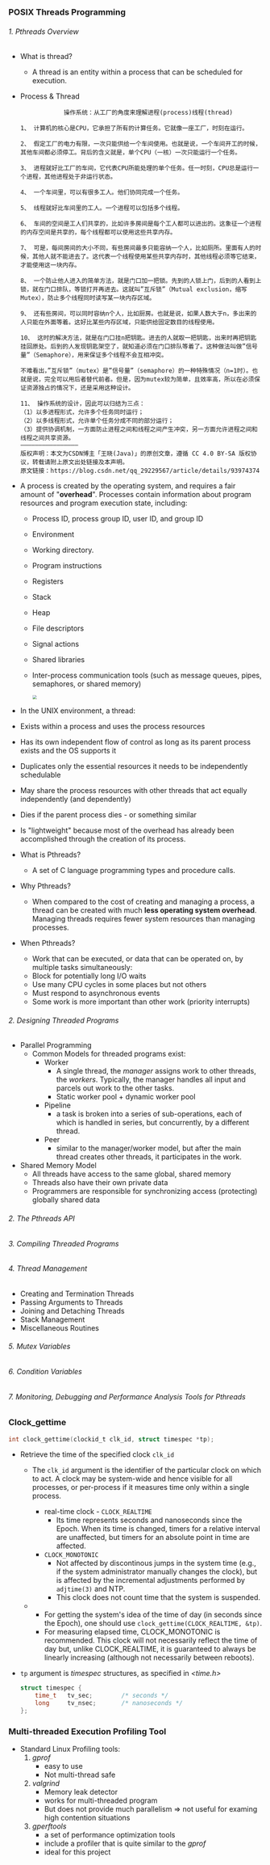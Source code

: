 ### POSIX Threads Programming

###### 1. Pthreads Overview

- What is thread?

  - A thread is an entity within a process that can be scheduled for execution. 

- Process & Thread

  ```
  			  操作系统：从工厂的角度来理解进程(process)线程(thread)
  
  1、 计算机的核心是CPU，它承担了所有的计算任务。它就像一座工厂，时刻在运行。
  
  2、 假定工厂的电力有限，一次只能供给一个车间使用。也就是说，一个车间开工的时候，其他车间都必须停工。背后的含义就是，单个CPU（一核）一次只能运行一个任务。
  
  3、 进程就好比工厂的车间，它代表CPU所能处理的单个任务。任一时刻，CPU总是运行一个进程，其他进程处于非运行状态。
  
  4、 一个车间里，可以有很多工人。他们协同完成一个任务。
  
  5、 线程就好比车间里的工人。一个进程可以包括多个线程。
  
  6、 车间的空间是工人们共享的，比如许多房间是每个工人都可以进出的。这象征一个进程的内存空间是共享的，每个线程都可以使用这些共享内存。
  
  7、 可是，每间房间的大小不同，有些房间最多只能容纳一个人，比如厕所。里面有人的时候，其他人就不能进去了。这代表一个线程使用某些共享内存时，其他线程必须等它结束，才能使用这一块内存。
  
  8、 一个防止他人进入的简单方法，就是门口加一把锁。先到的人锁上门，后到的人看到上锁，就在门口排队，等锁打开再进去。这就叫”互斥锁”（Mutual exclusion，缩写 Mutex），防止多个线程同时读写某一块内存区域。
  
  9、 还有些房间，可以同时容纳n个人，比如厨房。也就是说，如果人数大于n，多出来的人只能在外面等着。这好比某些内存区域，只能供给固定数目的线程使用。
  
  10、 这时的解决方法，就是在门口挂n把钥匙。进去的人就取一把钥匙，出来时再把钥匙挂回原处。后到的人发现钥匙架空了，就知道必须在门口排队等着了。这种做法叫做”信号量”（Semaphore），用来保证多个线程不会互相冲突。
  
  不难看出，”互斥锁”（mutex）是”信号量”（semaphore）的一种特殊情况（n=1时）。也就是说，完全可以用后者替代前者。但是，因为mutex较为简单，且效率高，所以在必须保证资源独占的情况下，还是采用这种设计。
  
  11、 操作系统的设计，因此可以归结为三点：
  （1）以多进程形式，允许多个任务同时运行；
  （2）以多线程形式，允许单个任务分成不同的部分运行；
  （3）提供协调机制，一方面防止进程之间和线程之间产生冲突，另一方面允许进程之间和线程之间共享资源。
  ————————————————
  版权声明：本文为CSDN博主「王晓(Java)」的原创文章，遵循 CC 4.0 BY-SA 版权协议，转载请附上原文出处链接及本声明。
  原文链接：https://blog.csdn.net/qq_29229567/article/details/93974374
  ```
  
- A process is created by the operating system, and requires a fair amount of "**overhead**". Processes contain information about program resources and program execution state, including:

  - Process ID, process group ID, user ID, and group ID

  - Environment

  - Working directory.

  - Program instructions

  - Registers

  - Stack

  - Heap

  - File descriptors

  - Signal actions

  - Shared libraries

  - Inter-process communication tools (such as message queues, pipes, semaphores, or shared memory)

    <img src="image/1568602425456.png" style="zoom:50%" text-align="inherit">

-  In the UNIX environment, a thread:

  - Exists within a process and uses the process resources
  - Has its own independent flow of control as long as its parent process exists and the OS supports it
  - Duplicates only the essential resources it needs to be independently schedulable
  - May share the process resources with other threads that act equally independently (and dependently)
  - Dies if the parent process dies - or something similar
  - Is "lightweight" because most of the overhead has already been accomplished through the creation of its process.

- What is Pthreads?

  - A set of C language programming types and procedure calls.

- Why Pthreads?

  - When compared to the cost of creating and managing a process, a thread can be created with much **less operating system overhead**. Managing threads requires fewer system resources than managing processes.

- When Pthreads?

  - Work that can be executed, or data that can be operated on, by multiple tasks simultaneously:
  - Block for potentially long I/O waits
  - Use many CPU cycles in some places but not others
  - Must respond to asynchronous events
  - Some work is more important than other work (priority interrupts)

###### 2. Designing Threaded Programs

- Parallel Programming
  - Common Models for threaded programs exist:
    - Worker
      - A single thread, the *manager* assigns work to other threads, the *workers*. Typically, the manager handles all input and parcels out work to the other tasks. 
      - Static worker pool + dynamic worker pool
    - Pipeline
      -  a task is broken into a series of sub-operations, each of which is handled in series, but concurrently, by a different thread. 
    - Peer 
      - similar to the manager/worker model, but after the main thread creates other threads, it participates in the work.
- Shared Memory Model
  - All threads have access to the same global, shared memory
  - Threads also have their own private data
  - Programmers are responsible for synchronizing access (protecting) globally shared data

###### 2. The Pthreads API

###### 3. Compiling Threaded Programs

###### 4. Thread Management 

- Creating and Termination Threads
- Passing Arguments to Threads
- Joining and Detaching Threads
- Stack Management
- Miscellaneous Routines

###### 5. Mutex Variables

###### 6. Condition Variables

###### 7. Monitoring, Debugging and Performance Analysis Tools for Pthreads



### Clock_gettime

```c
int clock_gettime(clockid_t clk_id, struct timespec *tp);
```

- Retrieve the time of the specified clock `clk_id`

  - The `clk_id` argument is the identifier of the particular clock on which to act. A clock may be system-wide and hence visible for all processes, or per-process if it measures time only within a single process.

    - real-time clock - `CLOCK_REALTIME`
      - Its time represents seconds and nanoseconds since the Epoch.  When its time is changed, timers for a relative interval are unaffected, but timers for an absolute point in time are affected.
    - `CLOCK_MONOTONIC`
      - Not affected by discontinous jumps in the system time (e.g., if the system administrator manually changes the clock), but is affected by the incremental adjustments performed by `adjtime(3)` and NTP.
      - This clock does not count time that the system is suspended.

  - [Which clock to use?]: https://www.cs.rutgers.edu/~pxk/416/notes/c-tutorials/gettime.html

    - For getting the system's idea of the time of day (in seconds since the Epoch), one should use `clock_gettime(CLOCK_REALTIME, &tp)`.
    - For measuring elapsed time, CLOCK_MONOTONIC is recommended. This clock will not necessarily reflect the time of day but, unlike CLOCK_REALTIME, it is guaranteed to always be linearly increasing (although not necessarily between reboots). 

- `tp` argument is *timespec* structures, as specified in *<time.h>*

  ```c
  struct timespec {
      time_t   tv_sec;        /* seconds */
      long     tv_nsec;       /* nanoseconds */
  };
  ```




### Multi-threaded Execution Profiling Tool

- Standard Linux Profiling tools:
  1. *gprof* 
     - easy to use
     - Not multi-thread safe
  2. *valgrind*
     - Memory leak detector
     - works for multi-threaded program
     - But does not provide much parallelism => not useful for examing high contention situations
  3. *gperftools*
     - a set of performance optimization tools 
     - include a profiler that is quite similar to the *gprof* 
     - ideal for this project 